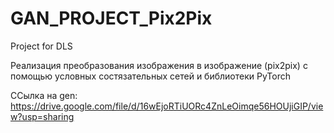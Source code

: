 # GAN_PROJECT_Pix2Pix
Project for DLS

Реализация преобразования изображения в изображение (pix2pix) с помощью условных состязательных сетей и библиотеки PyTorch

ССылка на gen: https://drive.google.com/file/d/16wEjoRTiUORc4ZnLeOimqe56HOUjiGIP/view?usp=sharing
